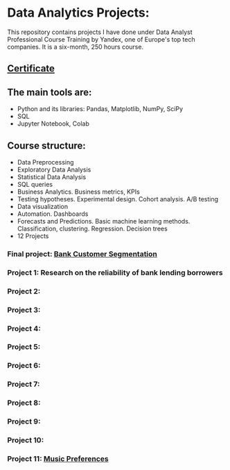 # Data Analytics Projects:

This repository contains projects I have done under Data Analyst Professional Course Training by Yandex, one of Europe's top tech companies. It is a six-month, 250 hours course. 

## [Certificate](https://www.linkedin.com/in/elena-lebedeva-ub/detail/overlay-view/urn:li:fsd_profileTreasuryMedia:(ACoAAAkv9yIBI5Ekg2iQtI_gRr7Bpv5vLHapVuU,1635476004339)/)

## The main tools are:
- Python and its libraries: Pandas, Matplotlib, NumPy, SciPy
- SQL
- Jupyter Notebook, Colab

## Course structure:
- Data Preprocessing
- Exploratory Data Analysis
- Statistical Data Analysis
- SQL queries
- Business Analytics. Business metrics, KPIs
- Testing hypotheses. Experimental design. Cohort analysis. A/B testing
- Data visualization
- Automation. Dashboards
- Forecasts and Predictions. Basic machine learning methods. Classification, clustering. Regression. Decision trees
- 12 Projects

### Final project: [Bank Customer Segmentation](https://github.com/Elena-Lebedeva/data_analyst_projects/tree/main/banking)

### Project 1: Research on the reliability of bank lending borrowers

### Project 2:  

### Project 3: 

### Project 4:  

### Project 5: 

### Project 6:

### Project 7:

### Project 8:

### Project 9:

### Project 10:

### Project 11: [Music Preferences](https://github.com/Elena-Lebedeva/data_analyst_projects/tree/main/music_preferences)

